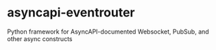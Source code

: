 # asyncapi-eventrouter
Python framework for AsyncAPI-documented Websocket, PubSub, and other async constructs

